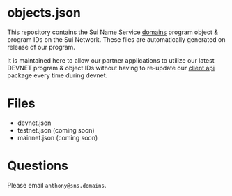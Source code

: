 # objects.json
This repository contains the Sui Name Service <a href="https://github.com/snsdomains/domains">domains</a> program object & program IDs on the Sui Network. These files are automatically generated on release of our program.<br/>

It is maintained here to allow our partner applications to utilize our latest DEVNET program & object IDs
without having to re-update our <a href="https://github.com/snsdomains/js">client api</a> package every time during
devnet.

# Files
* devnet.json
* testnet.json (coming soon)
* mainnet.json (coming soon)

# Questions
Please email `anthony@sns.domains`.
